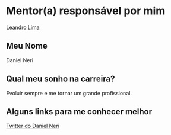 # Mentor(a) responsável por mim

[Leandro Lima](/mentores/perfis/leandro_lima.md)

## Meu Nome

Daniel Neri

## Qual meu sonho na carreira?

Evoluir sempre e me tornar um grande profissional.

## Alguns links para me conhecer melhor


[Twitter do Daniel Neri](http://twitter.com/nedango)
